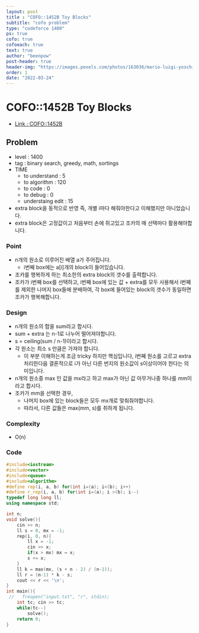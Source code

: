 ```yaml
---
layout: post
title : "COFO::1452B Toy Blocks"
subtitle: "cofo problem"
type: "codeforce 1400"
ps: true
cofo: true
cofoeach: true
text: true
author: "beenpow"
post-header: true
header-img: "https://images.pexels.com/photos/163036/mario-luigi-yoschi-figures-163036.jpeg?auto=compress&cs=tinysrgb&dpr=1&w=500"
order: 1
date: "2022-03-24"
---
```

# COFO::1452B Toy Blocks
- [Link : COFO::1452B](https://codeforces.com/problemset/problem/1452/B)


## Problem 

- level : 1400
- tag : binary search, greedy, math, sortings
- TIME
  - to understand    : 5
  - to algorithm     : 120
  - to code          : 0
  - to debug         : 0
  - understaing edit : 15
- extra block을 동적으로 반영 즉, 개별 i마다 해줘야한다고 이해했지만 아니었습니다.
- extra block은 고정값이고 처음부터 손에 쥐고있고 조카의 매 선택마다 활용해야합니다.

### Point
- n개의 원소로 이루어진 배열 a가 주어집니다.
  - i번째 box에는 a[i]개의 block이 들어있습니다.
- 조카를 행복하게 하는 최소한의 extra block의 갯수를 출력합니다.
- 조카가 i번째 box를 선택하고, i번째 box에 있는 값 + extra를 모두 사용해서 i번째를 제외한 나머지 box들에 분배하여, 각 box에 들어있는 block의 갯수가 동일하면 조카가 행복해합니다.

### Design
- n개의 원소의 합을 sum라고 합시다.
- sum + extra 는 n-1로 나누어 떨어져야합니다.
- s = ceiling(sum / n-1)이라고 합시다.
- 각 원소는 최소 s 만큼은 가져야 합니다.
  - 이 부분 이해하는게 조금 tricky 하지만 핵심입니다, i번째 원소를 고르고 extra 처리한다음 결론적으로 i가 아닌 다른 번지의 원소값이 s이상이어야 한다는 의미입니다.
- n개의 원소중 max 인 값을 mx라고 하고 max가 아닌 값 아무거나중 하나를 mm이라고 합시다.
- 조카가 mm을 선택한 경우,
  - 나머지 box에 있는 block들은 모두 mx개로 맞춰줘야합니다.
  - 따라서, 다른 값들은 max(mm, s)를 취하게 됩니다.

### Complexity
- O(n)

### Code

```cpp
#include<iostream>
#include<vector>
#include<queue>
#include<algorithm>
#define rep(i, a, b) for(int i=(a); i<(b); i++)
#define r_rep(i, a, b) for(int i=(a); i >(b); i--)
typedef long long ll;
using namespace std;

int n;
void solve(){
    cin >> n;
    ll s = 0, mx = -1;
    rep(i, 0, n){
        ll x = -1;
        cin >> x;
        if(x > mx) mx = x;
        s += x;
    }
    ll k = max(mx, (s + n - 2) / (n-1));
    ll r = (n-1) * k - s;
    cout << r << '\n';
}
int main(){
 //   freopen("input.txt", "r", stdin);
    int tc; cin >> tc;
    while(tc--)
        solve();
    return 0;
}

```
